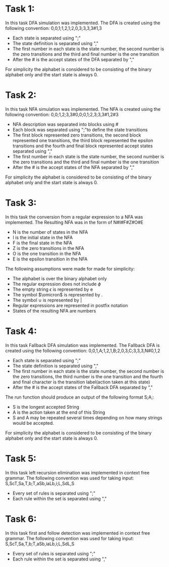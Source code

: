 # Task 1:
In this task DFA simulation was implemented.
The DFA is created using the following convention:
0,0,1;1,2,1;2,0,3;3,3,3#1,3
- Each state is separated using ";"  
- The state definition is separated using ","
- The first number in each state is the state number, the second number is the zero transitions and the third and final number is the one transition 
- After the # is the accept states of the DFA separated by ","

For simplicity the alphabet is considered to be consisting of the binary alphabet only and the start state is always 0.


# Task 2:
In this task NFA simulation was implemented.
The NFA is created using the following convention:
0,0;1,2;3,3#0,0;0,1;2,3;3,3#1,2#3
- NFA description was separated into blocks using #
- Each block was separated using ";"to define the state transitions
- The first block represented zero transitions, the second block represented one transitions, the third block represented the epsilon transitions and the fourth and final block represented accept states separated using ","
- The first number in each state is the state number, the second number is the zero transitions and the third and final number is the one transition 
- After the # is the accept states of the NFA separated by ","

For simplicity the alphabet is considered to be consisting of the binary alphabet only and the start state is always 0.
# Task 3:
In this task the conversion from a regular expression to a NFA was implemented.
The Resulting NFA  was in the form of  N#I#F#Z#O#E
- N is the number of states in the NFA
- I is the initial  state in the NFA
- F is the final state in the NFA
- Z is the zero transitions in the NFA
- O is the one transition in the NFA
- E is the epsilon transition in the NFA

The following assumptions were made for made for simplicity:
- The alphabet is over the binary alphabet only 
- The regular expression does not include $\phi$
- The empty string $\epsilon$ is represented by e
- The symbol $\omicron$ is represented by .
- The symbol $\cup$ is represented by |
- Regular expressions are represented in postfix notation
- States of the resulting NFA are numbers
# Task 4:
In this task Fallback DFA simulation was implemented.
The Fallback DFA is created using the following convention:
0,0,1,A;1,2,1,B;2,0,3,C;3,3,3,N#0,1,2
- Each state is separated using ";"  
- The state definition is separated using ","
- The first number in each state is the state number, the second number is the zero transitions, the third number is the one transition and the fourth and final character is the transition label(action taken at this state)
- After the # is the accept states of the Fallback DFA separated by ","

The run function should produce an output of the following format S;A;:
- S is the longest accepted String 
- A is the action taken at the end of this String
- S and A may be repeated several times depending on how many strings would be accepted.

For simplicity the alphabet is considered to be consisting of the binary alphabet only and the start state is always 0.
# Task 5:
In this task left recursion elimination was implemented in context free grammar.
The following convention was used for taking input:
S,ScT,Sa,T,b;T,aSb,iaLb,i;L,SdL,S 

- Every set of rules is separated using ";" 
- Each rule within the set is separated using ","
# Task 6:
In this task first and follow detection was implemented in context free grammar.
The following convention was used for taking input:
S,ScT,Sa,T,b;T,aSb,iaLb,i;L,SdL,S 

- Every set of rules is separated using ";" 
- Each rule within the set is separated using ","

